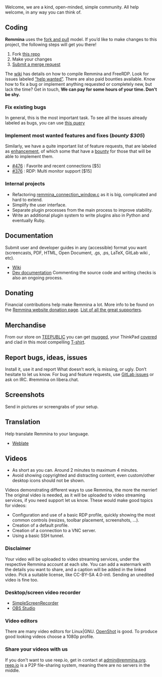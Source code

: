 Welcome, we are a kind, open-minded, simple community. All help welcome, in any way you can think of.

## Coding
**Remmina** uses the [fork and pull](https://stackoverflow.com/questions/11582995/what-is-the-fork-pull-model-in-github) model.
If you&#8217;d like to make changes to this project, the following steps will get you there!

  1. Fork [this repo](https://gitlab.com/Remmina/Remmina/forks/new)
  2. Make your changes
  3. [Submit a merge request](https://gitlab.com/Remmina/Remmina/merge_requests/new)

The [wiki](https://gitlab.com/Remmina/Remmina/wikis/home) has details on how to compile Remmina and FreeRDP.
Look for issues labeled [&#8220;help wanted&#8221;](https://gitlab.com/Remmina/Remmina/issues?label_name%5B%5D=help+wanted). There are also paid bounties available.
Know how to fix a bug or implement anything requested or completely new, but lack the time? Get in touch, **We can pay for some hours of your time. Don't be shy.**

### Fix existing bugs
In general, this is the most important task.
To see all the issues already labeled as bugs, you can use [this query](https://gitlab.com/Remmina/Remmina/issues?label_name%5B%5D=bug)

### Implement most wanted features and fixes (_bounty $305_)
Similarly, we have a quite important list of feature requests, that are labeled as [enhancement](https://gitlab.com/Remmina/Remmina/issues?label_name%5B%5D=enhancement&sort=created_date&state=opened), of which some that have a [bounty](https://gitlab.com/Remmina/Remmina/issues?scope=all&utf8=%E2%9C%93&state=opened&label_name[]=enhancement&label_name[]=bounty) for those that will be able to implement them.
  * [#476](https://gitlab.com/Remmina/Remmina/issues/476) : Favorite and recent connections [$5]
  * [#376](https://gitlab.com/Remmina/Remmina/issues/376) : RDP: Multi monitor support [$15]

### Internal projects
  * Refactoring [remmina\_connection\_window.c](https://gitlab.com/Remmina/Remmina/blob/master/src/remmina_connection_window.c) as it is big, complicated and hard to extend.
  * Simplify the user interface.
  * Separate plugin processes from the main process to improve stability.
  * Write an additional plugin system to write plugins also in Python and eventually Ruby.

## Documentation
Submit user and developer guides in any (accessible) format you want (screencasts, PDF, HTML, Open Document, .gs, .ps, LaTeX, GitLab wiki , etc).
* [Wiki](https://gitlab.com/Remmina/Remmina/wikis/home)
* [Dev documentation](https://remmina.gitlab.io/remminadoc.gitlab.io)
Commenting the source code and writing checks is also an ongoing process.

## Donating
Financial contributions help make Remmina a lot.
More info to be found on the [Remmina website donation page](/donations/).
[List of all the great supporters](https://remmina.org/donations/#donors).

## Merchandise
From our store on [TEEPUBLIC](http://tee.pub/lic/CfbUoWiygXM) you can get [mugged](http://tee.pub/lic/fgVKOyGjHgc), your ThinkPad [covered](http://tee.pub/lic/fgVKOyGjHgc) and clad in this most compelling [T-shirt](http://tee.pub/lic/fgVKOyGjHgc).

## Report bugs, ideas, issues
Install it, use it and report What doesn&#8217;t work, is missing, or ugly. Don&#8217;t hesitate to let us know.
For bug and feature requests, use [GitLab issues](https://gitlab.com/Remmina/Remmina/issues) or ask on IRC. #remmina on libera.chat.

## Screenshots
Send in pictures or screengrabs of your setup.

## Translation
Help translate Remmina to your language.
* [Weblate](https://hosted.weblate.org/projects/remmina/)

## Videos
- As short as you can. Around 2 minutes to maximum 4 minutes.
- Avoid showing copyrighted and distracting content, even custom/other desktop icons should not be shown.

Videos demonstrating different ways to use Remmina, the more the merrier!
The original video is needed, as it will be uploaded to video streaming services, if you need support let us know.
These would make good topics for videos:

- Configuration and use of a basic RDP profile, quickly showing the most common controls (resizes, toolbar placement, screenshots, …).
- Creation of a default profile.
- Creation of a connection to a VNC server.
- Using a basic SSH tunnel.

### Disclaimer
Your video will be uploaded to video streaming services, under the respective Remmina account at each site.
You can add a watermark with the details you want to share, and a caption will be added in the linked video.
Pick a suitable license, like CC-BY-SA 4.0-intl.
Sending an unedited video is fine too.

### Desktop/screen video recorder
- [SimpleScreenRecorder](https://www.maartenbaert.be/simplescreenrecorder/)
- [OBS Studio](https://obsproject.com/)

### Video editors
There are many video editors for Linux|GNU. [OpenShot](https://www.openshot.org/) is good.
To produce good looking videos choose a 1080p profile.

### Share your videos with us
If you don't want to use reep.io, get in contact at admin@remmina.org.
[reep.io](https://reep.io/) is a P2P file-sharing system, meaning there are no servers in the middle.
